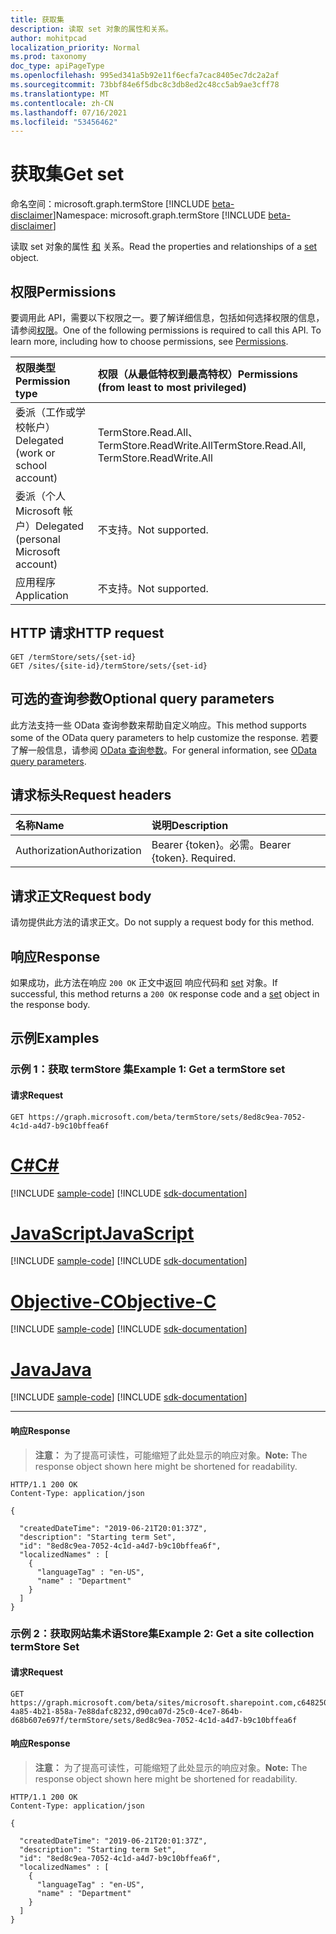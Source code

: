 ```yaml
---
title: 获取集
description: 读取 set 对象的属性和关系。
author: mohitpcad
localization_priority: Normal
ms.prod: taxonomy
doc_type: apiPageType
ms.openlocfilehash: 995ed341a5b92e11f6ecfa7cac8405ec7dc2a2af
ms.sourcegitcommit: 73bbf84e6f5dbc8c3db8ed2c48cc5ab9ae3cff78
ms.translationtype: MT
ms.contentlocale: zh-CN
ms.lasthandoff: 07/16/2021
ms.locfileid: "53456462"
---
```

# <a name="get-set"></a><span data-ttu-id="2aba8-103">获取集</span><span class="sxs-lookup"><span data-stu-id="2aba8-103">Get set</span></span>
<span data-ttu-id="2aba8-104">命名空间：microsoft.graph.termStore [!INCLUDE [beta-disclaimer](../../includes/beta-disclaimer.md)]</span><span class="sxs-lookup"><span data-stu-id="2aba8-104">Namespace: microsoft.graph.termStore [!INCLUDE [beta-disclaimer](../../includes/beta-disclaimer.md)]</span></span>

<span data-ttu-id="2aba8-105">读取 set 对象的属性 [和](../resources/termstore-set.md) 关系。</span><span class="sxs-lookup"><span data-stu-id="2aba8-105">Read the properties and relationships of a [set](../resources/termstore-set.md) object.</span></span>

## <a name="permissions"></a><span data-ttu-id="2aba8-106">权限</span><span class="sxs-lookup"><span data-stu-id="2aba8-106">Permissions</span></span>
<span data-ttu-id="2aba8-p101">要调用此 API，需要以下权限之一。要了解详细信息，包括如何选择权限的信息，请参阅[权限](/graph/permissions-reference)。</span><span class="sxs-lookup"><span data-stu-id="2aba8-p101">One of the following permissions is required to call this API. To learn more, including how to choose permissions, see [Permissions](/graph/permissions-reference).</span></span>

|<span data-ttu-id="2aba8-109">权限类型</span><span class="sxs-lookup"><span data-stu-id="2aba8-109">Permission type</span></span>|<span data-ttu-id="2aba8-110">权限（从最低特权到最高特权）</span><span class="sxs-lookup"><span data-stu-id="2aba8-110">Permissions (from least to most privileged)</span></span>|
|:---|:---|
|<span data-ttu-id="2aba8-111">委派（工作或学校帐户）</span><span class="sxs-lookup"><span data-stu-id="2aba8-111">Delegated (work or school account)</span></span> |<span data-ttu-id="2aba8-112">TermStore.Read.All、TermStore.ReadWrite.All</span><span class="sxs-lookup"><span data-stu-id="2aba8-112">TermStore.Read.All, TermStore.ReadWrite.All</span></span> |
|<span data-ttu-id="2aba8-113">委派（个人 Microsoft 帐户）</span><span class="sxs-lookup"><span data-stu-id="2aba8-113">Delegated (personal Microsoft account)</span></span> | <span data-ttu-id="2aba8-114">不支持。</span><span class="sxs-lookup"><span data-stu-id="2aba8-114">Not supported.</span></span>    |
|<span data-ttu-id="2aba8-115">应用程序</span><span class="sxs-lookup"><span data-stu-id="2aba8-115">Application</span></span> | <span data-ttu-id="2aba8-116">不支持。</span><span class="sxs-lookup"><span data-stu-id="2aba8-116">Not supported.</span></span> |


## <a name="http-request"></a><span data-ttu-id="2aba8-117">HTTP 请求</span><span class="sxs-lookup"><span data-stu-id="2aba8-117">HTTP request</span></span>

<!-- {
  "blockType": "ignored"
}
-->

``` http
GET /termStore/sets/{set-id}
GET /sites/{site-id}/termStore/sets/{set-id}
```

## <a name="optional-query-parameters"></a><span data-ttu-id="2aba8-118">可选的查询参数</span><span class="sxs-lookup"><span data-stu-id="2aba8-118">Optional query parameters</span></span>
<span data-ttu-id="2aba8-119">此方法支持一些 OData 查询参数来帮助自定义响应。</span><span class="sxs-lookup"><span data-stu-id="2aba8-119">This method supports some of the OData query parameters to help customize the response.</span></span> <span data-ttu-id="2aba8-120">若要了解一般信息，请参阅 [OData 查询参数](/graph/query-parameters)。</span><span class="sxs-lookup"><span data-stu-id="2aba8-120">For general information, see [OData query parameters](/graph/query-parameters).</span></span>

## <a name="request-headers"></a><span data-ttu-id="2aba8-121">请求标头</span><span class="sxs-lookup"><span data-stu-id="2aba8-121">Request headers</span></span>
|<span data-ttu-id="2aba8-122">名称</span><span class="sxs-lookup"><span data-stu-id="2aba8-122">Name</span></span>|<span data-ttu-id="2aba8-123">说明</span><span class="sxs-lookup"><span data-stu-id="2aba8-123">Description</span></span>|
|:---|:---|
|<span data-ttu-id="2aba8-124">Authorization</span><span class="sxs-lookup"><span data-stu-id="2aba8-124">Authorization</span></span>|<span data-ttu-id="2aba8-p103">Bearer {token}。必需。</span><span class="sxs-lookup"><span data-stu-id="2aba8-p103">Bearer {token}. Required.</span></span>|

## <a name="request-body"></a><span data-ttu-id="2aba8-127">请求正文</span><span class="sxs-lookup"><span data-stu-id="2aba8-127">Request body</span></span>
<span data-ttu-id="2aba8-128">请勿提供此方法的请求正文。</span><span class="sxs-lookup"><span data-stu-id="2aba8-128">Do not supply a request body for this method.</span></span>

## <a name="response"></a><span data-ttu-id="2aba8-129">响应</span><span class="sxs-lookup"><span data-stu-id="2aba8-129">Response</span></span>

<span data-ttu-id="2aba8-130">如果成功，此方法在响应 `200 OK` 正文中返回 响应代码和 [set](../resources/termstore-set.md) 对象。</span><span class="sxs-lookup"><span data-stu-id="2aba8-130">If successful, this method returns a `200 OK` response code and a [set](../resources/termstore-set.md) object in the response body.</span></span>

## <a name="examples"></a><span data-ttu-id="2aba8-131">示例</span><span class="sxs-lookup"><span data-stu-id="2aba8-131">Examples</span></span>

### <a name="example-1-get-a-termstore-set"></a><span data-ttu-id="2aba8-132">示例 1：获取 termStore 集</span><span class="sxs-lookup"><span data-stu-id="2aba8-132">Example 1: Get a termStore set</span></span>

#### <a name="request"></a><span data-ttu-id="2aba8-133">请求</span><span class="sxs-lookup"><span data-stu-id="2aba8-133">Request</span></span>

<!-- {
  "blockType": "request",
  "name": "get_set_2"
}-->

``` http
GET https://graph.microsoft.com/beta/termStore/sets/8ed8c9ea-7052-4c1d-a4d7-b9c10bffea6f
```
# <a name="c"></a>[<span data-ttu-id="2aba8-134">C#</span><span class="sxs-lookup"><span data-stu-id="2aba8-134">C#</span></span>](#tab/csharp)
[!INCLUDE [sample-code](../includes/snippets/csharp/get-set-2-csharp-snippets.md)]
[!INCLUDE [sdk-documentation](../includes/snippets/snippets-sdk-documentation-link.md)]

# <a name="javascript"></a>[<span data-ttu-id="2aba8-135">JavaScript</span><span class="sxs-lookup"><span data-stu-id="2aba8-135">JavaScript</span></span>](#tab/javascript)
[!INCLUDE [sample-code](../includes/snippets/javascript/get-set-2-javascript-snippets.md)]
[!INCLUDE [sdk-documentation](../includes/snippets/snippets-sdk-documentation-link.md)]

# <a name="objective-c"></a>[<span data-ttu-id="2aba8-136">Objective-C</span><span class="sxs-lookup"><span data-stu-id="2aba8-136">Objective-C</span></span>](#tab/objc)
[!INCLUDE [sample-code](../includes/snippets/objc/get-set-2-objc-snippets.md)]
[!INCLUDE [sdk-documentation](../includes/snippets/snippets-sdk-documentation-link.md)]

# <a name="java"></a>[<span data-ttu-id="2aba8-137">Java</span><span class="sxs-lookup"><span data-stu-id="2aba8-137">Java</span></span>](#tab/java)
[!INCLUDE [sample-code](../includes/snippets/java/get-set-2-java-snippets.md)]
[!INCLUDE [sdk-documentation](../includes/snippets/snippets-sdk-documentation-link.md)]

---

#### <a name="response"></a><span data-ttu-id="2aba8-138">响应</span><span class="sxs-lookup"><span data-stu-id="2aba8-138">Response</span></span>
><span data-ttu-id="2aba8-139">**注意：** 为了提高可读性，可能缩短了此处显示的响应对象。</span><span class="sxs-lookup"><span data-stu-id="2aba8-139">**Note:** The response object shown here might be shortened for readability.</span></span>
<!-- {
  "blockType": "response",
  "truncated": true,
  "@odata.type": "microsoft.graph.termStore.set"
} -->

``` http
HTTP/1.1 200 OK
Content-Type: application/json

{

  "createdDateTime": "2019-06-21T20:01:37Z",  
  "description": "Starting term Set",
  "id": "8ed8c9ea-7052-4c1d-a4d7-b9c10bffea6f",
  "localizedNames" : [
    {
      "languageTag" : "en-US",
      "name" : "Department"
    }
  ]
}
```

### <a name="example-2-get-a-site-collection-termstore-set"></a><span data-ttu-id="2aba8-140">示例 2：获取网站集术语Store集</span><span class="sxs-lookup"><span data-stu-id="2aba8-140">Example 2: Get a site collection termStore Set</span></span>

#### <a name="request"></a><span data-ttu-id="2aba8-141">请求</span><span class="sxs-lookup"><span data-stu-id="2aba8-141">Request</span></span>

<!-- {
  "blockType": "request",
  "name": "get_siteCollection_termStore_set"
}-->

``` http
GET https://graph.microsoft.com/beta/sites/microsoft.sharepoint.com,c6482504-4a85-4b21-858a-7e88dafc8232,d90ca07d-25c0-4ce7-864b-d68b607e697f/termStore/sets/8ed8c9ea-7052-4c1d-a4d7-b9c10bffea6f
```

#### <a name="response"></a><span data-ttu-id="2aba8-142">响应</span><span class="sxs-lookup"><span data-stu-id="2aba8-142">Response</span></span>
><span data-ttu-id="2aba8-143">**注意：** 为了提高可读性，可能缩短了此处显示的响应对象。</span><span class="sxs-lookup"><span data-stu-id="2aba8-143">**Note:** The response object shown here might be shortened for readability.</span></span>
<!-- {
  "blockType": "response",
  "truncated": true,
  "@odata.type": "microsoft.graph.termStore.set"
} -->

``` http
HTTP/1.1 200 OK
Content-Type: application/json

{

  "createdDateTime": "2019-06-21T20:01:37Z",  
  "description": "Starting term Set",
  "id": "8ed8c9ea-7052-4c1d-a4d7-b9c10bffea6f",
  "localizedNames" : [
    {
      "languageTag" : "en-US",
      "name" : "Department"
    }
  ]
}
```

[microsoft.graph.termStore.group]: ../resources/termstore-group.md
[microsoft.graph.termStore.set]: ../resources/termstore-set.md
[microsoft.graph.termStore.store]: ../resources/termstore-store.md

<!--
{
  "type": "#page.annotation",
  "description": "Get termSet entity in termStore",
  "keywords": "term,termStore",
  "section": "documentation",
  "tocPath": "termStore/Get termSet",
  "suppressions": [
  ]
}
-->


